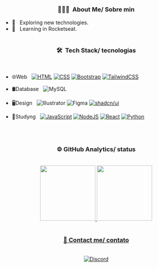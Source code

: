 
  
#
<h3 align="center"> 👨🏻‍💻 &nbsp;About Me/ Sobre min</h3>

- 🤔 &nbsp; Exploring new technologies.
- 🌱 &nbsp; Learning in Rocketseat.
#

<h3 align="center"> 🛠 &nbsp;Tech Stack/ tecnologias</h3>
<br/>

- 🌐Web &nbsp;
  [![HTML](https://img.shields.io/badge/HTML-%23E34F26.svg?logo=html5&logoColor=white)](#)
  [![CSS](https://img.shields.io/badge/CSS-1572B6?logo=css3&logoColor=fff)](#)
  [![Bootstrap](https://img.shields.io/badge/Bootstrap-7952B3?logo=bootstrap&logoColor=fff)](#)
  [![TailwindCSS](https://img.shields.io/badge/Tailwind%20CSS-%2338B2AC.svg?logo=tailwind-css&logoColor=white)](#)
  
- 🛢Database &nbsp;
  ![MySQL](https://img.shields.io/badge/-MySQL-333333?style=flat&logo=mysql)
  
- 🖥Design &nbsp;
  ![Illustrator](https://img.shields.io/badge/-Illustrator-333333?style=flat&logo=adobe-illustrator)
  ![Figma](https://img.shields.io/badge/-Figma-333333?style=flat&logo=adobe-Figma)
  [![shadcn/ui](https://img.shields.io/badge/shadcn%2Fui-000?logo=shadcnui&logoColor=fff)](#)
  
- 📔Studyng &nbsp;
  [![JavaScript](https://img.shields.io/badge/JavaScript-F7DF1E?logo=javascript&logoColor=000)](#)
  [![NodeJS](https://img.shields.io/badge/Node.js-6DA55F?logo=node.js&logoColor=white)](#)
  [![React](https://img.shields.io/badge/React-%2320232a.svg?logo=react&logoColor=%2361DAFB)](#)
  [![Python](https://img.shields.io/badge/Python-3776AB?logo=python&logoColor=fff)](#)
<br/>

#
<h3 align="center"> ⚙️  GitHub Analytics/ status </h3>
<br/>

<div align="center">
  <a href="https://github.com/http-ph">
    <img height="150em" src="https://github-readme-stats.vercel.app/api?username=rodfalcao&theme=darcula&show_icons=true" style"max-width: 100%;" />
    <img height="150em" src="https://github-readme-stats.vercel.app/api/top-langs/?username=rodfalcao&theme=darcula&layout=compact" style"max-width: 100%;" />
</div>
  
  #
<div align="center">
  <h3>📲 Contact me/ contato </h3>
  <br/>
  <a href="https://discord.gg/j8yy9xeyAf"><img alt="Discord" src="https://img.shields.io/badge/Discord:%20ctrlrodyy-7289d9?style=for-the-badge&logo=discord&logoColor=white" target="_blank"/></a></br>
  
 </div>
 
